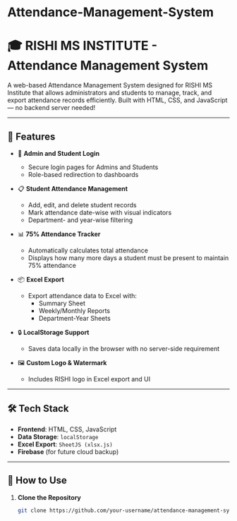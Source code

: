 # Attendance-Management-System
# 🎓 RISHI MS INSTITUTE - Attendance Management System

A web-based Attendance Management System designed for RISHI MS Institute that allows administrators and students to manage, track, and export attendance records efficiently. Built with HTML, CSS, and JavaScript — no backend server needed!

---

## 📌 Features

- 👤 **Admin and Student Login**
  - Secure login pages for Admins and Students
  - Role-based redirection to dashboards

- 📋 **Student Attendance Management**
  - Add, edit, and delete student records
  - Mark attendance date-wise with visual indicators
  - Department- and year-wise filtering

- 📊 **75% Attendance Tracker**
  - Automatically calculates total attendance
  - Displays how many more days a student must be present to maintain 75% attendance

- 📦 **Excel Export**
  - Export attendance data to Excel with:
    - Summary Sheet
    - Weekly/Monthly Reports
    - Department-Year Sheets

- 🔒 **LocalStorage Support**
  - Saves data locally in the browser with no server-side requirement

- 🖼️ **Custom Logo & Watermark**
  - Includes RISHI logo in Excel export and UI

---

## 🛠️ Tech Stack

- **Frontend**: HTML, CSS, JavaScript
- **Data Storage**: `localStorage`
- **Excel Export**: `SheetJS (xlsx.js)`
- **Firebase** (for future cloud backup)

---

## 🚀 How to Use

1. **Clone the Repository**
   ```bash
   git clone https://github.com/your-username/attendance-management-system.git
